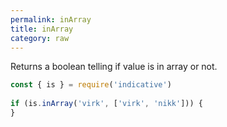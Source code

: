 ```yaml
---
permalink: inArray
title: inArray
category: raw
---
```


Returns a boolean telling if value is in array or not.
 
```js
const { is } = require('indicative')
 
if (is.inArray('virk', ['virk', 'nikk'])) {
}
```